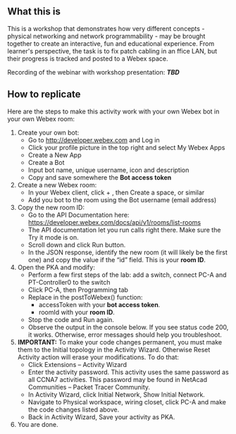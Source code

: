 ## What this is
This is a workshop that demonstrates how very different concepts - physical networking and network programmability - may be brought together to create an interactive, fun and educational experience.
From learner's perspective, the task is to fix patch cabling in an ffice LAN, but their progress is tracked and posted to a Webex space.

Recording of the webinar with workshop presentation: ***TBD***

## How to replicate

Here are the steps to make this activity work with your own Webex bot in your own Webex room:
1.	Create your own bot:
	- Go to http://developer.webex.com and Log in 
    - Click your profile picture in the top right and select My Webex Apps
    - Create a New App
	- Create a Bot
	- Input bot name, unique username, icon and description
	- Copy and save somewhere the **Bot access token**
2.	Create a new Webex room:
	- In your Webex client, click + , then Create a space, or similar
	- Add you bot to the room using the Bot username (email address)
3.	Copy the new room ID:
	- Go to the API Documentation here: https://developer.webex.com/docs/api/v1/rooms/list-rooms
	- The API documentation let you run calls right there. Make sure the Try it mode is on.
	- Scroll down and click Run button.
	- In the JSON response, identify the new room (it will likely be the first one) and copy the value if the “id” field. This is your **room ID**.
4.	Open the PKA and modify:
	- Perform a few first steps of the lab: add a switch, connect PC-A and PT-Controller0 to the switch
	- Click PC-A, then Programming tab
	- Replace in the postToWebex() function:
	    - accessToken with your **bot access token**.
	    - roomId with your **room ID**.
	- Stop the code and Run again.
	- Observe the output in the console below. If you see status code 200, it works. Otherwise, error messages should help you troubleshoot.
5.	**IMPORTANT:** To make your code changes permanent, you must make them to the Initial topology in the Activity Wizard. Otherwise Reset Activity action will erase your modifications. To do that:
	- Click Extensions – Activity Wizard
	- Enter the activity password. This activity uses the same password as all CCNA7 activities. This password may be found in NetAcad Communities – Packet Tracer Community.
	- In Activity Wizard, click Initial Network, Show Initial Network.
	- Navigate to Physical workspace, wiring closet, click PC-A and make the code changes listed above.
	- Back in Activity Wizard, Save your activity as PKA. 
6. You are done.
